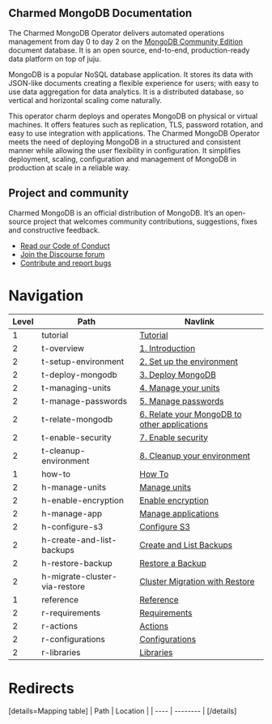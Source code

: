 ## Charmed MongoDB Documentation 

The Charmed MongoDB Operator delivers automated operations management from day 0 to day 2 on the [MongoDB Community Edition](https://github.com/mongodb/mongo) document database. It is an open source, end-to-end, production-ready data platform on top of juju.

MongoDB is a popular NoSQL database application. It stores its data with JSON-like documents creating a flexible experience for users; with easy to use data aggregation for data analytics. It is a distributed database, so vertical and horizontal scaling come naturally.

This operator charm deploys and operates MongoDB on physical or virtual machines. It offers features such as replication, TLS, password rotation, and easy to use integration with applications. The Charmed MongoDB Operator meets the need of deploying MongoDB in a structured and consistent manner while allowing the user flexibility in configuration. It simplifies deployment, scaling, configuration and management of MongoDB in production at scale in a reliable way.

## Project and community

Charmed MongoDB is an official distribution of MongoDB. It’s an open-source project that welcomes community contributions, suggestions, fixes and constructive feedback.
- [Read our Code of Conduct](https://ubuntu.com/community/code-of-conduct)
- [Join the Discourse forum](https://discourse.charmhub.io/tag/mongodb)
- [Contribute and report bugs](https://github.com/canonical/mongodb-operator)


# Navigation

| Level | Path                           | Navlink                                                                                                         |
|-------|--------------------------------|-----------------------------------------------------------------------------------------------------------------|
| 1     | tutorial                       | [Tutorial]()                                                                                                    |
| 2     | t-overview                     | [1. Introduction](/t/charmed-mongodb-tutorial/8061)                                                             |
| 2     | t-setup-environment            | [2. Set up the environment](/t/charmed-mongodb-tutorial-environment-setup/8622)                                 |
| 2     | t-deploy-mongodb               | [3. Deploy MongoDB](/t/charmed-mongodb-tutorial-deploy-mongodb/8621)                                            |
| 2     | t-managing-units               | [4. Manage your units](/t/charmed-mongodb-tutorial-managing-units/8620)                                         |
| 2     | t-manage-passwords             | [5. Manage passwords](/t/charmed-mongodb-tutorial-manage-passwords/8630)                                        |
| 2     | t-relate-mongodb               | [6. Relate your MongoDB to other applications](/t/charmed-mongodb-tutorial-relate-your-mongodb-deployment/8629) |
| 2     | t-enable-security              | [7. Enable security](/t/charmed-mongodb-tutorial-enable-security/8628)                                          |
| 2     | t-cleanup-environment          | [8. Cleanup your environment](/t/charmed-mongodb-tutorial-environment-cleanup/8627)                             |
| 1     | how-to                         | [How To]()                                                                                                      |
| 2     | h-manage-units                 | [Manage units](/t/mongodb-how-to-manage-units/8637)                                                             |
| 2     | h-enable-encryption            | [Enable encryption](/t/mongodb-how-to-enable-encryption/8636)                                                   |
| 2     | h-manage-app                   | [Manage applications](/t/mongodb-how-to-manage-related-applications/8634)                                       |
| 2     | h-configure-s3                 | [Configure S3](/t/configuring-settings-for-s3/8834)                                                             |
| 2     | h-create-and-list-backups      | [Create and List Backups](/t/how-to-create-and-list-backups/8788)                                               |
| 2     | h-restore-backup               | [Restore a Backup](/t/restoring-a-backup/8836)                                                                  |
| 2     | h-migrate-cluster-via-restore  | [Cluster Migration with Restore](/t/cluster-migration-via-restore/8835)                                         |
| 1     | reference                      | [Reference]()                                                                                                   |
| 2     | r-requirements                 | [Requirements](/t/mongodb-requirements/8635)                                                                    |
| 2     | r-actions                      | [Actions](https://charmhub.io/mongodb/actions)                                                                  |
| 2     | r-configurations               | [Configurations](https://charmhub.io/mongodb/configure)                                                         |
| 2     | r-libraries                    | [Libraries](https://charmhub.io/mongodb/libraries/helpers)                                                      |

# Redirects

[details=Mapping table]
| Path | Location |
| ---- | -------- |
[/details]